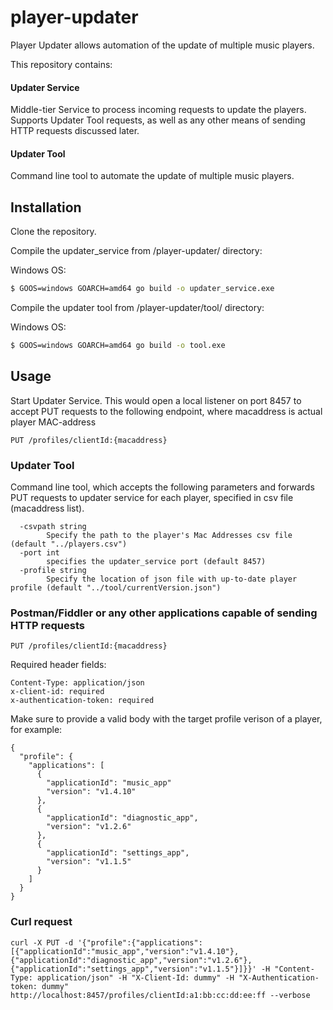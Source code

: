 # player-updater

Player Updater allows automation of the update of multiple music players. 

This repository contains:
#### Updater Service
Middle-tier Service to process incoming requests to update the players. Supports Updater Tool requests, as well as any other means of sending HTTP requests discussed later.
#### Updater Tool
Command line tool to automate the update of multiple music players.

## Installation

Clone the repository.

Compile the updater_service from /player-updater/ directory:

Windows OS:
```bash
$ GOOS=windows GOARCH=amd64 go build -o updater_service.exe
```

Compile the updater tool from /player-updater/tool/ directory:

Windows OS:
```bash
$ GOOS=windows GOARCH=amd64 go build -o tool.exe
```
## Usage
Start Updater Service. This would open a local listener on port 8457 to accept PUT requests to the following endpoint, where macaddress is actual player MAC-address
```
PUT /profiles/clientId:{macaddress}
```
### Updater Tool
Command line tool, which accepts the following parameters and forwards PUT requests to updater service for each player, specified in csv file (macaddress list).
```
  -csvpath string
        Specify the path to the player's Mac Addresses csv file (default "../players.csv")
  -port int
        specifies the updater_service port (default 8457)
  -profile string
        Specify the location of json file with up-to-date player profile (default "../tool/currentVersion.json")
 ```
 ### Postman/Fiddler or any other applications capable of sending HTTP requests
 ```
PUT /profiles/clientId:{macaddress}
```

Required header fields:
```
Content-Type: application/json
x-client-id: required
x-authentication-token: required
```
Make sure to provide a valid body with the target profile verison of a player, for example:
```
{
  "profile": {    
    "applications": [
      {
        "applicationId": "music_app"
        "version": "v1.4.10"
      },
      {
        "applicationId": "diagnostic_app",
        "version": "v1.2.6"
      },
      {
        "applicationId": "settings_app",
        "version": "v1.1.5"
      }
    ]
  }
}
```
### Curl request
```
curl -X PUT -d '{"profile":{"applications":[{"applicationId":"music_app","version":"v1.4.10"},{"applicationId":"diagnostic_app","version":"v1.2.6"},{"applicationId":"settings_app","version":"v1.1.5"}]}}' -H "Content-Type: application/json" -H "X-Client-Id: dummy" -H "X-Authentication-token: dummy" http://localhost:8457/profiles/clientId:a1:bb:cc:dd:ee:ff --verbose
```
